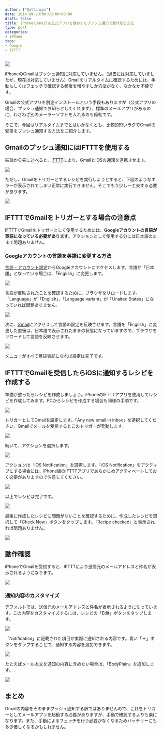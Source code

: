 ```yaml
---
author: ["@ottanxyz"]
date: 2014-09-20T00:00:00+00:00
draft: false
title: iPhoneでGmailを公式アプリを使わずにプッシュ通知で受け取る方法
type: post
categories:
- iPhone
tags:
- Google
- IFTTT
---
```


![](140919-541c5aaf771fe.png)






iPhoneのGmailはプッシュ通知に対応していません。（過去には対応していましたが、現在は対応していません）Gmailをリアルタイムに確認するためには、手動もしくはフェッチで確認する頻度を増やすしか方法がなく、なかなか不便です。





Gmailの公式アプリを別途インストールという手段もありますが（公式アプリの場合、プッシュ通知でお知らせしてくれます）、標準のメールアプリがあるのに、わざわざ別のメーラーソフトを入れるのも億劫です。





そこで、今回はリアルタイムまでとはいかなくとも、比較的短いラグでGmailの受信をプッシュ通知する方法をご紹介します。





## Gmailのプッシュ通知にはIFTTTを使用する





結論から先に述べると、[IFTTT](https://ifttt.com/)により、GmailとiOSの通知を連携させます。





![](140919-541c5aabd8c50.png)






ただし、Gmailをトリガーとするレシピを実行しようとすると、下図のようなエラーが表示されてしまい正常に実行できません。そこでもう少し一工夫する必要があります。





![](140920-541cd5e88d551.png)





###





## IFTTTでGmailをトリガーとする場合の注意点





IFTTTでGmailをトリガーとして使用するためには、**Googleアカウントの言語が英語になっている必要があります**。アクションとして使用する分には日本語のままで問題ありません。





### Googleアカウントの言語を英語に変更する方法





[言語 - アカウント設定](https://myaccount.google.com/preferences#localization)からGoogleアカウントにアクセスします。言語が「日本語」となっている場合は、「English」に変更します。





![](140919-541c58688f70a.png)






言語が反映されたことを確認するために、ブラウザをリロードします。「Language」が「English」、「Language variant」が「Unaited States」になっていれば問題ありません。





![](140919-541c586c2fbfb.png)







次に、[Gmail](https://mail.google.com/mail/)にアクセスして言語の設定を反映させます。言語を「English」に変更した直後は、日本語で表示されたままの状態になっていますので、ブラウザをリロードして言語を反映させます。





![](140919-541c586da2413.png)






メニューがすべて英語表記になれば設定は完了です。





## IFTTTでGmailを受信したらiOSに通知するレシピを作成する





準備が整ったらレシピを作成しましょう。iPhoneのIFTTTアプリを使用してレシピを作成してみます。PCからレシピを作成する場合も同様の手順です。





![](140919-541c59a58010e.png)






トリガーとしてGmailを設定します。「Any new email in inbox」を選択してください。Gmailでメールを受信するとこのトリガーが発動します。





![](140919-541c59a8e2771.png)






続いて、アクションを選択します。





![](140919-541c59ab240ad.png)






アクションは「iOS Notification」を選択します。「iOS Notification」をアクティブにする場合には、iPhone版のIFTTTアプリであらかじめアクティベートしておく必要がありますので注意してください。





![](140919-541c59acce751.png)






以上でレシピは完了です。





![](140919-541c59aed9b1b.png)






最後に作成したレシピに問題がないことを確認するために、作成したレシピを選択して「Check Now」ボタンをタップします。「Recipe checked」と表示されれば問題ありません。





![](140920-541cd5eb6b67c.png)






## 動作確認





iPhoneでGmailを受信すると、IFTTTにより送信元のメールアドレスと件名が表示されるようになります。





![](140919-541c587631f99.png)






### 通知内容のカスタマイズ





デフォルトでは、送信元のメールアドレスと件名が表示されるようになっています。この内容をカスタマイズするには、レシピの「Edit」ボタンをタップします。





![](140920-541d038bde968.png)






「Notification」に記載された項目が実際に通知される内容です。青い「＋」ボタンをタップすることで、通知する内容を追加できます。





![](140920-541d038ee56ef.png)






たとえばメール本文を通知の内容に含めたい場合は、「BodyPlain」を追加します。





![](140920-541d03917178c.png)






## まとめ





Gmailの内容をそのままプッシュ通知する訳ではありませんので、これをトリガーとしてメールアプリを起動する必要がありますが、手動で確認するよりも楽になります。また、手動によるフェッチを行う必要がなくなるためバッテリーにも多少優しくなるかもしれません。
